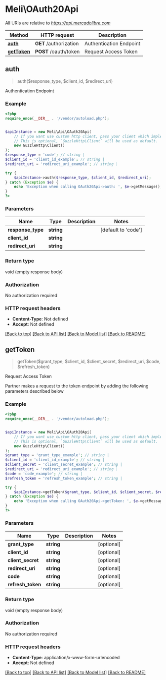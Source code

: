 # Meli\OAuth20Api

All URIs are relative to *https://api.mercadolibre.com*

Method | HTTP request | Description
------------- | ------------- | -------------
[**auth**](OAuth20Api.md#auth) | **GET** /authorization | Authentication Endpoint
[**getToken**](OAuth20Api.md#getToken) | **POST** /oauth/token | Request Access Token



## auth

> auth($response_type, $client_id, $redirect_uri)

Authentication Endpoint

### Example

```php
<?php
require_once(__DIR__ . '/vendor/autoload.php');


$apiInstance = new Meli\Api\OAuth20Api(
    // If you want use custom http client, pass your client which implements `GuzzleHttp\ClientInterface`.
    // This is optional, `GuzzleHttp\Client` will be used as default.
    new GuzzleHttp\Client()
);
$response_type = 'code'; // string | 
$client_id = 'client_id_example'; // string | 
$redirect_uri = 'redirect_uri_example'; // string | 

try {
    $apiInstance->auth($response_type, $client_id, $redirect_uri);
} catch (Exception $e) {
    echo 'Exception when calling OAuth20Api->auth: ', $e->getMessage(), PHP_EOL;
}
?>
```

### Parameters


Name | Type | Description  | Notes
------------- | ------------- | ------------- | -------------
 **response_type** | **string**|  | [default to &#39;code&#39;]
 **client_id** | **string**|  |
 **redirect_uri** | **string**|  |

### Return type

void (empty response body)

### Authorization

No authorization required

### HTTP request headers

- **Content-Type**: Not defined
- **Accept**: Not defined

[[Back to top]](#) [[Back to API list]](../../README.md#documentation-for-api-endpoints)
[[Back to Model list]](../../README.md#documentation-for-models)
[[Back to README]](../../README.md)


## getToken

> getToken($grant_type, $client_id, $client_secret, $redirect_uri, $code, $refresh_token)

Request Access Token

Partner makes a request to the token endpoint by adding the following parameters described below

### Example

```php
<?php
require_once(__DIR__ . '/vendor/autoload.php');


$apiInstance = new Meli\Api\OAuth20Api(
    // If you want use custom http client, pass your client which implements `GuzzleHttp\ClientInterface`.
    // This is optional, `GuzzleHttp\Client` will be used as default.
    new GuzzleHttp\Client()
);
$grant_type = 'grant_type_example'; // string | 
$client_id = 'client_id_example'; // string | 
$client_secret = 'client_secret_example'; // string | 
$redirect_uri = 'redirect_uri_example'; // string | 
$code = 'code_example'; // string | 
$refresh_token = 'refresh_token_example'; // string | 

try {
    $apiInstance->getToken($grant_type, $client_id, $client_secret, $redirect_uri, $code, $refresh_token);
} catch (Exception $e) {
    echo 'Exception when calling OAuth20Api->getToken: ', $e->getMessage(), PHP_EOL;
}
?>
```

### Parameters


Name | Type | Description  | Notes
------------- | ------------- | ------------- | -------------
 **grant_type** | **string**|  | [optional]
 **client_id** | **string**|  | [optional]
 **client_secret** | **string**|  | [optional]
 **redirect_uri** | **string**|  | [optional]
 **code** | **string**|  | [optional]
 **refresh_token** | **string**|  | [optional]

### Return type

void (empty response body)

### Authorization

No authorization required

### HTTP request headers

- **Content-Type**: application/x-www-form-urlencoded
- **Accept**: Not defined

[[Back to top]](#) [[Back to API list]](../../README.md#documentation-for-api-endpoints)
[[Back to Model list]](../../README.md#documentation-for-models)
[[Back to README]](../../README.md)

